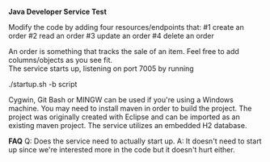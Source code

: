 **Java Developer Service Test**

Modify the code by adding four resources/endpoints that: 
#1  create an order
#2  read   an order
#3  update an order
#4  delete an order

An order is something that tracks the sale of an item.  Feel free to add columns/objects as you see fit.  
The service starts up, listening on port 7005 by running

  ./startup.sh -b script

Cygwin, Git Bash or MINGW can be used if you're using a Windows machine.
You may need to install maven in order to build the project.  The project was originally created with Eclipse and can be 
imported as an existing maven project.  The service utilizes an embedded H2 database.

**FAQ**
Q:  Does the service need to actually start up.
A:  It doesn't need to start up since we're interested more in the code but it doesn't hurt either.